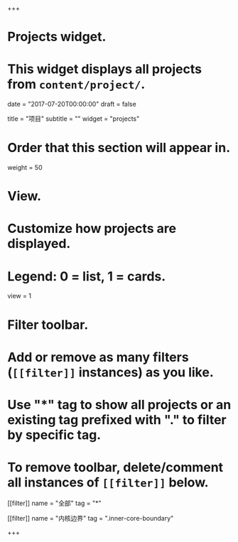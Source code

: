 +++
# Projects widget.
# This widget displays all projects from `content/project/`.

date = "2017-07-20T00:00:00"
draft = false

title = "项目"
subtitle = ""
widget = "projects"

# Order that this section will appear in.
weight = 50

# View.
# Customize how projects are displayed.
# Legend: 0 = list, 1 = cards.
view = 1

# Filter toolbar.
# Add or remove as many filters (`[[filter]]` instances) as you like.
# Use "*" tag to show all projects or an existing tag prefixed with "." to filter by specific tag.
# To remove toolbar, delete/comment all instances of `[[filter]]` below.
[[filter]]
  name = "全部"
  tag = "*"

[[filter]]
  name = "内核边界"
  tag = ".inner-core-boundary"

+++
